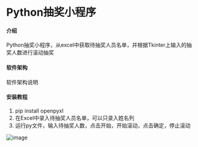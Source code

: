 # Python抽奖小程序

#### 介绍
Python抽奖小程序，从excel中获取待抽奖人员名单，并根据Tkinter上输入的抽奖人数进行滚动抽奖

#### 软件架构
软件架构说明


#### 安装教程

1.  pip install openpyxl
2.  在Excel中录入待抽奖人员名单，可以只录入姓名列
3.  运行py文件，输入待抽奖人数，点击开始，开始滚动，点击确定，停止滚动

![image](https://user-images.githubusercontent.com/53886433/132345513-6d7648c0-6c41-461f-8c0c-7c290803829b.png)
